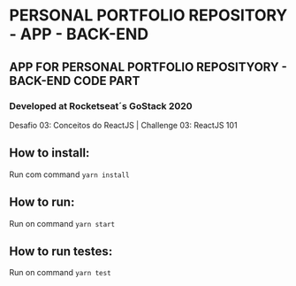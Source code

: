# PERSONAL PORTFOLIO REPOSITORY - APP - BACK-END
## APP FOR PERSONAL PORTFOLIO REPOSITYORY - BACK-END CODE PART

### Developed at Rocketseat´s GoStack 2020
Desafio 03: Conceitos do ReactJS | Challenge 03: ReactJS 101

## How to install:
Run com command `yarn install`<br />

## How to run:
Run on command `yarn start`<br />

## How to run testes:
Run on command `yarn test`<br />
